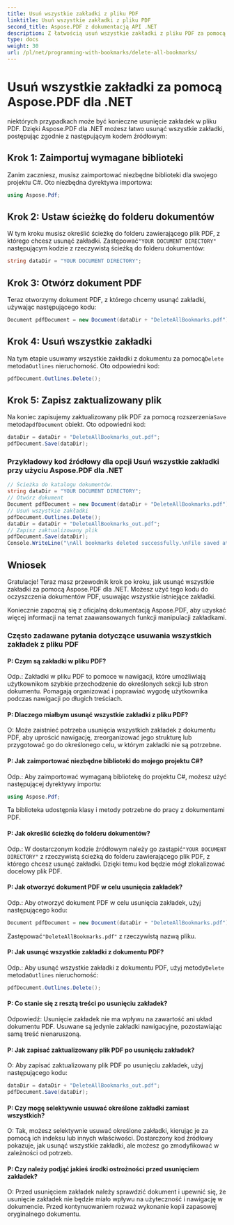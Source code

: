 ```yaml
---
title: Usuń wszystkie zakładki z pliku PDF
linktitle: Usuń wszystkie zakładki z pliku PDF
second_title: Aspose.PDF z dokumentacją API .NET
description: Z łatwością usuń wszystkie zakładki z pliku PDF za pomocą Aspose.PDF dla .NET.
type: docs
weight: 30
url: /pl/net/programming-with-bookmarks/delete-all-bookmarks/
---
```

# Usuń wszystkie zakładki za pomocą Aspose.PDF dla .NET

niektórych przypadkach może być konieczne usunięcie zakładek w pliku PDF. Dzięki Aspose.PDF dla .NET możesz łatwo usunąć wszystkie zakładki, postępując zgodnie z następującym kodem źródłowym:

## Krok 1: Zaimportuj wymagane biblioteki

Zanim zaczniesz, musisz zaimportować niezbędne biblioteki dla swojego projektu C#. Oto niezbędna dyrektywa importowa:

```csharp
using Aspose.Pdf;
```

## Krok 2: Ustaw ścieżkę do folderu dokumentów

 W tym kroku musisz określić ścieżkę do folderu zawierającego plik PDF, z którego chcesz usunąć zakładki. Zastępować`"YOUR DOCUMENT DIRECTORY"` następującym kodzie z rzeczywistą ścieżką do folderu dokumentów:

```csharp
string dataDir = "YOUR DOCUMENT DIRECTORY";
```

## Krok 3: Otwórz dokument PDF

Teraz otworzymy dokument PDF, z którego chcemy usunąć zakładki, używając następującego kodu:

```csharp
Document pdfDocument = new Document(dataDir + "DeleteAllBookmarks.pdf");
```

## Krok 4: Usuń wszystkie zakładki

 Na tym etapie usuwamy wszystkie zakładki z dokumentu za pomocą`Delete` metoda`Outlines` nieruchomość. Oto odpowiedni kod:

```csharp
pdfDocument.Outlines.Delete();
```

## Krok 5: Zapisz zaktualizowany plik

 Na koniec zapisujemy zaktualizowany plik PDF za pomocą rozszerzenia`Save` metoda`pdfDocument` obiekt. Oto odpowiedni kod:

```csharp
dataDir = dataDir + "DeleteAllBookmarks_out.pdf";
pdfDocument.Save(dataDir);
```

### Przykładowy kod źródłowy dla opcji Usuń wszystkie zakładki przy użyciu Aspose.PDF dla .NET 
```csharp
// Ścieżka do katalogu dokumentów.
string dataDir = "YOUR DOCUMENT DIRECTORY";
// Otwórz dokument
Document pdfDocument = new Document(dataDir + "DeleteAllBookmarks.pdf");
// Usuń wszystkie zakładki
pdfDocument.Outlines.Delete();
dataDir = dataDir + "DeleteAllBookmarks_out.pdf";
// Zapisz zaktualizowany plik
pdfDocument.Save(dataDir);
Console.WriteLine("\nAll bookmarks deleted successfully.\nFile saved at " + dataDir);
```

## Wniosek

Gratulacje! Teraz masz przewodnik krok po kroku, jak usunąć wszystkie zakładki za pomocą Aspose.PDF dla .NET. Możesz użyć tego kodu do oczyszczenia dokumentów PDF, usuwając wszystkie istniejące zakładki.

Koniecznie zapoznaj się z oficjalną dokumentacją Aspose.PDF, aby uzyskać więcej informacji na temat zaawansowanych funkcji manipulacji zakładkami.

### Często zadawane pytania dotyczące usuwania wszystkich zakładek z pliku PDF

#### P: Czym są zakładki w pliku PDF?

Odp.: Zakładki w pliku PDF to pomoce w nawigacji, które umożliwiają użytkownikom szybkie przechodzenie do określonych sekcji lub stron dokumentu. Pomagają organizować i poprawiać wygodę użytkownika podczas nawigacji po długich treściach.

#### P: Dlaczego miałbym usunąć wszystkie zakładki z pliku PDF?

O: Może zaistnieć potrzeba usunięcia wszystkich zakładek z dokumentu PDF, aby uprościć nawigację, zreorganizować jego strukturę lub przygotować go do określonego celu, w którym zakładki nie są potrzebne.

#### P: Jak zaimportować niezbędne biblioteki do mojego projektu C#?

Odp.: Aby zaimportować wymaganą bibliotekę do projektu C#, możesz użyć następującej dyrektywy importu:

```csharp
using Aspose.Pdf;
```

Ta biblioteka udostępnia klasy i metody potrzebne do pracy z dokumentami PDF.

#### P: Jak określić ścieżkę do folderu dokumentów?

 Odp.: W dostarczonym kodzie źródłowym należy go zastąpić`"YOUR DOCUMENT DIRECTORY"` z rzeczywistą ścieżką do folderu zawierającego plik PDF, z którego chcesz usunąć zakładki. Dzięki temu kod będzie mógł zlokalizować docelowy plik PDF.

#### P: Jak otworzyć dokument PDF w celu usunięcia zakładek?

Odp.: Aby otworzyć dokument PDF w celu usunięcia zakładek, użyj następującego kodu:

```csharp
Document pdfDocument = new Document(dataDir + "DeleteAllBookmarks.pdf");
```

 Zastępować`"DeleteAllBookmarks.pdf"` z rzeczywistą nazwą pliku.

#### P: Jak usunąć wszystkie zakładki z dokumentu PDF?

 Odp.: Aby usunąć wszystkie zakładki z dokumentu PDF, użyj metody`Delete` metoda`Outlines` nieruchomość:

```csharp
pdfDocument.Outlines.Delete();
```

#### P: Co stanie się z resztą treści po usunięciu zakładek?

Odpowiedź: Usunięcie zakładek nie ma wpływu na zawartość ani układ dokumentu PDF. Usuwane są jedynie zakładki nawigacyjne, pozostawiając samą treść nienaruszoną.

#### P: Jak zapisać zaktualizowany plik PDF po usunięciu zakładek?

O: Aby zapisać zaktualizowany plik PDF po usunięciu zakładek, użyj następującego kodu:

```csharp
dataDir = dataDir + "DeleteAllBookmarks_out.pdf";
pdfDocument.Save(dataDir);
```

#### P: Czy mogę selektywnie usuwać określone zakładki zamiast wszystkich?

O: Tak, możesz selektywnie usuwać określone zakładki, kierując je za pomocą ich indeksu lub innych właściwości. Dostarczony kod źródłowy pokazuje, jak usunąć wszystkie zakładki, ale możesz go zmodyfikować w zależności od potrzeb.

#### P: Czy należy podjąć jakieś środki ostrożności przed usunięciem zakładek?

O: Przed usunięciem zakładek należy sprawdzić dokument i upewnić się, że usunięcie zakładek nie będzie miało wpływu na użyteczność i nawigację w dokumencie. Przed kontynuowaniem rozważ wykonanie kopii zapasowej oryginalnego dokumentu.